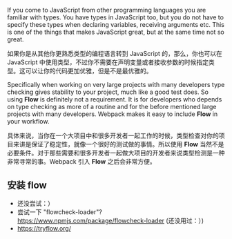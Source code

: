 If you come to JavaScript from other programming languages you are familiar with types. You have types in JavaScript too, but you do not have to specify these types when declaring variables, receiving arguments etc. This is one of the things that makes JavaScript great, but at the same time not so great.

如果你是从其他你更熟悉类型的编程语言转到 JavaScript 的，那么，你也可以在 JavaScript 中使用类型，不过你不需要在声明变量或者接收参数的时候指定类型。这可以让你的代码更加优雅，但是不是最优雅的。

Specifically when working on very large projects with many developers type checking gives stability to your project, much like a good test does. So using **Flow** is definitely not a requirement. It is for developers who depends on type checking as more of a routine and for the before mentioned large projects with many developers. Webpack makes it easy to include **Flow** in your workflow.

具体来说，当你在一个大项目中和很多开发者一起工作的时候，类型检查对你的项目来讲是保证了稳定性，就像一个很好的测试做的事情。所以使用 **Flow** 当然不是必要条件。对于那些需要和很多开发者一起做大项目的开发者来说类型检测是一种非常寻常的事。Webpack 引入 **Flow** 之后会非常方便。

## 安装 flow

- 还没尝试：）
- 尝试一下 "flowcheck-loader"? https://www.npmjs.com/package/flowcheck-loader (还没用过：）)
- https://tryflow.org/